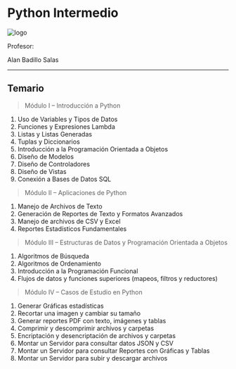 # Python Intermedio

![logo](https://www.belatrix.com/wp-content/uploads/2023/08/belatrix-logosweb-1.png)

Profesor: 

Alan Badillo Salas

---

## Temario

> Módulo I – Introducción a Python

1. Uso de Variables y Tipos de Datos
2. Funciones y Expresiones Lambda
3. Listas y Listas Generadas
4. Tuplas y Diccionarios 
5. Introducción a la Programación Orientada a Objetos
6. Diseño de Modelos
7. Diseño de Controladores
8. Diseño de Vistas
9. Conexión a Bases de Datos SQL

> Módulo II – Aplicaciones de Python

1. Manejo de Archivos de Texto
2. Generación de Reportes de Texto y Formatos Avanzados
3. Manejo de archivos de CSV y Excel
4. Reportes Estadísticos Fundamentales

> Módulo III – Estructuras de Datos y Programación
Orientada a Objetos

1. Algoritmos de Búsqueda
2. Algoritmos de Ordenamiento
3. Introducción a la Programación Funcional
4. Flujos de datos y funciones superiores (mapeos, filtros y reductores)

> Módulo IV – Casos de Estudio en Python

1. Generar Gráficas estadísticas
2. Recortar una imagen y cambiar su tamaño
3. Generar reportes PDF con texto, imágenes y tablas
4. Comprimir y descomprimir archivos y carpetas
5. Encriptación y desencriptación de archivos y carpetas
6. Montar un Servidor para consultar datos JSON y CSV
7. Montar un Servidor para consultar Reportes con Gráficas y Tablas
8. Montar un Servidor para subir y descargar archivos